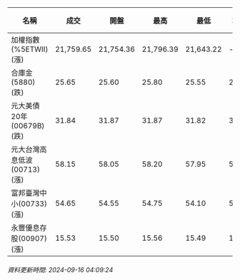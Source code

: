 | 名稱 | 成交 | 開盤 | 最高 | 最低 | 均價 | 成交金額(億) | 昨收 | 漲跌幅 | 漲跌 | 總量 | 昨量 | 振幅 |
| -------- | -------- | -------- | -------- |-------- | -------- | -------- |-------- |-------- |-------- | -------- | -------- |-------- |
|加權指數(%5ETWII) (漲)|21,759.65|21,754.36|21,796.39|21,643.22|-|2,441.95|21,653.25|0.49%|106.40|5,993,703|0|0.71%|
|合庫金(5880) (跌)|25.65|25.60|25.80|25.55|25.67|0.815|25.80|0.58%|0.15|3,175|11,955|0.97%|
|元大美債20年(00679B) (跌)|31.84|31.87|31.87|31.82|31.84|22.20|31.89|0.16%|0.05|69,727|100,294|0.16%|
|元大台灣高息低波(00713) (漲)|58.15|58.05|58.20|57.95|58.09|7.46|57.90|0.43%|0.25|12,839|13,387|0.43%|
|富邦臺灣中小(00733) (漲)|54.65|54.55|54.75|54.10|54.47|0.531|53.90|1.39%|0.75|974|1,243|1.21%|
|永豐優息存股(00907) (漲)|15.53|15.50|15.56|15.49|15.52|0.343|15.46|0.45%|0.07|2,210|2,054|0.45%|
###### 資料更新時間: 2024-09-16 04:09:24